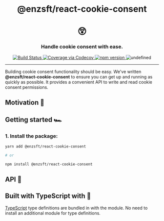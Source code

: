 <div align="center">
  <h1>@enzsft/react-cookie-consent</h1>
  <h1>😲</h1>
  <h3>Handle cookie consent with ease.</h3>
  <a href='https://travis-ci.org/enzsft/react-cookie-consent'>
    <img src="https://travis-ci.org/enzsft/react-cookie-consent.svg?branch=master" alt="Build Status" />
  </a>
  <a href="https://codecov.io/github/enzsft/react-cookie-consent?branch=master">
    <img src="https://codecov.io/github/enzsft/react-cookie-consent/coverage.svg?branch=master" alt="Coverage via Codecov" />
  </a>
  <a href="https://www.npmjs.com/package/@enzsft/react-cookie-consent">
    <img src="https://badge.fury.io/js/%40enzsft%2Freact-cookie-consentsvg" alt="npm version">
  </a>
  <img alt="undefined" src="https://img.shields.io/github/languages/top/enzsft/react-cookie-consent.svg?style=flat">
</div>
<hr />

Building cookie consent functionality should be easy. We've written **@enzsft/react-cookie-consent** to ensure you can get up and running as quickly as possible. It provides a convenient API to write and read cookie consent permissions.

## Motivation 🧐

## Getting started 🏎

### 1. Install the package:

```bash
yarn add @enzsft/react-cookie-consent

# or

npm install @enzsft/react-cookie-consent
```

## API 🌳

## Built with TypeScript with 💖

[TypeScript](https://www.typescriptlang.org/) type definitions are bundled in with the module. No need to install an additional module for type definitions.

